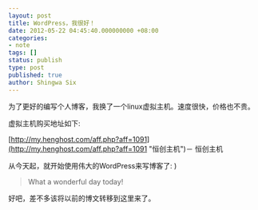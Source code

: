 ```yaml
---
layout: post
title: WordPress，我很好！
date: 2012-05-22 04:45:40.000000000 +08:00
categories:
- note
tags: []
status: publish
type: post
published: true
author: Shingwa Six
---
```


为了更好的编写个人博客，我换了一个linux虚拟主机。速度很快，价格也不贵。

虚拟主机购买地址如下:

[http://my.henghost.com/aff.php?aff=1091](http://my.henghost.com/aff.php?aff=1091 "恒创主机")－ 恒创主机

从今天起，就开始使用伟大的WordPress来写博客了: )

> What a wonderful day today!

好吧，差不多该将以前的博文转移到这里来了。
